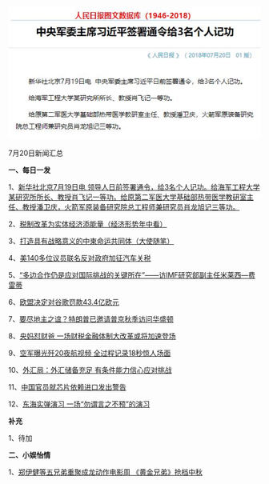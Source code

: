 ![07_01](.\07_20.jpg)

7月20日新闻汇总

**一、每日一发**

1、[新华社北京7月19日电  领导人日前签署通令，给3名个人记功。给海军工程大学某研究所所长、教授肖飞记一等功。给原第二军医大学基础部热带医学教研室主任、教授潘卫庆，火箭军原装备研究院总工程师兼研究员肖龙旭记三等功。](http://paper.people.com.cn/rmrb/html/2018-07/20/nw.D110000renmrb_20180720_4-01.htm)

2、[税制改革为实体经济添能量（经济形势年中看）](http://paper.people.com.cn/rmrb/html/2018-07/20/nw.D110000renmrb_20180720_2-02.htm)

3、[打造具有战略意义的中柬命运共同体（大使随笔）](http://paper.people.com.cn/rmrb/html/2018-07/20/nw.D110000renmrb_20180720_2-03.htm)

4、[美140多位议员联名反对政府加征汽车关税](http://paper.people.com.cn/rmrb/html/2018-07/20/nw.D110000renmrb_20180720_7-21.htm)

5、[“多边合作仍是应对国际挑战的关键所在”——访IMF研究部副主任米莱西—费雷蒂](http://paper.people.com.cn/rmrb/html/2018-07/20/nw.D110000renmrb_20180720_6-21.htm)

6、[欧盟决定对谷歌罚款43.4亿欧元](http://paper.people.com.cn/rmrb/html/2018-07/20/nw.D110000renmrb_20180720_8-21.htm)

7、[要尽地主之谊？特朗普已邀请普京秋季访问华盛顿](http://news.163.com/18/0720/04/DN4PFBJL0001899N.html)

8、[央妈怼财爸 一场财税金融体制大改革或将加速登场](http://news.163.com/18/0719/22/DN4250TP0001875N.html)

9、[空军曝光歼20夜航视频 全过程记录18秒惊人场面](http://news.163.com/18/0719/13/DN3515R00001875N.html)

10、[外汇局：外汇储备充足 有条件能力信心应对挑战](http://news.163.com/18/0719/13/DN34PG8K0001899N.html)

11、[中国官员就芯片依赖进口发出警告](http://www.ftchinese.com/story/001078575)

12、[东海实弹演习 一场“勿谓言之不预”的演习](https://baijiahao.baidu.com/s?id=1606226636191177122&wfr=spider&for=pc)



**补充**

1、待加



**二、小娱怡情**

1、[郑伊健等五兄弟重聚成龙动作电影周 《黄金兄弟》抢档中秋](http://movie.67.com/hyzx/2018/07/19/924291.html)